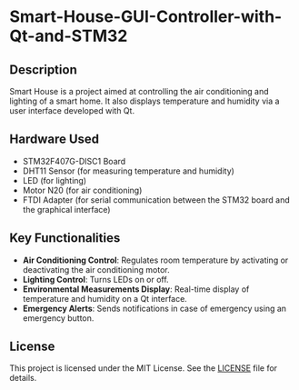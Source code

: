 # Smart-House-GUI-Controller-with-Qt-and-STM32

## Description

Smart House is a project aimed at controlling the air conditioning and lighting of a smart home. It also displays temperature and humidity via a user interface developed with Qt.

## Hardware Used

- STM32F407G-DISC1 Board
- DHT11 Sensor (for measuring temperature and humidity)
- LED (for lighting)
- Motor N20 (for air conditioning)
- FTDI Adapter (for serial communication between the STM32 board and the graphical interface)

## Key Functionalities

- **Air Conditioning Control**: Regulates room temperature by activating or deactivating the air conditioning motor.
- **Lighting Control**: Turns LEDs on or off.
- **Environmental Measurements Display**: Real-time display of temperature and humidity on a Qt interface.
- **Emergency Alerts**: Sends notifications in case of emergency using an emergency button.

## License

This project is licensed under the MIT License. See the [LICENSE](LICENSE) file for details.


